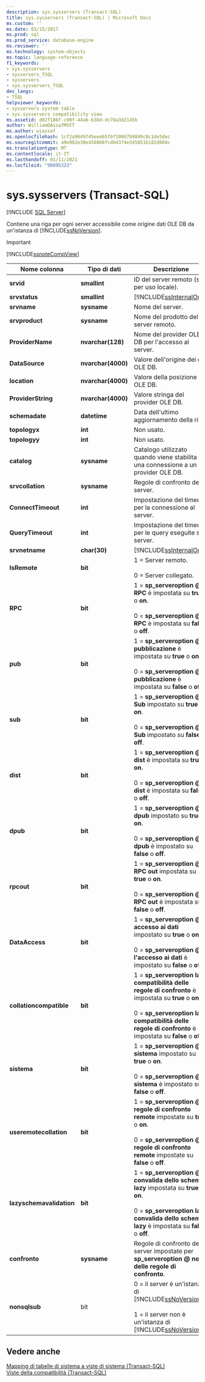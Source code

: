 ```yaml
---
description: sys.sysservers (Transact-SQL)
title: sys.sysservers (Transact-SQL) | Microsoft Docs
ms.custom: ''
ms.date: 03/15/2017
ms.prod: sql
ms.prod_service: database-engine
ms.reviewer: ''
ms.technology: system-objects
ms.topic: language-reference
f1_keywords:
- sys.sysservers
- sysservers_TSQL
- sysservers
- sys.sysservers_TSQL
dev_langs:
- TSQL
helpviewer_keywords:
- sysservers system table
- sys.sysservers compatibility view
ms.assetid: d02f186f-c00f-44a6-b38d-dc78a3d2145b
author: WilliamDAssafMSFT
ms.author: wiassaf
ms.openlocfilehash: 1cf2a9649745eeeb5fbf10667b9849c0c1de5dec
ms.sourcegitcommit: a9e982e30e458866fcd64374e3458516182d604c
ms.translationtype: MT
ms.contentlocale: it-IT
ms.lasthandoff: 01/11/2021
ms.locfileid: "98095333"
---
```

# <a name="syssysservers-transact-sql"></a>sys.sysservers (Transact-SQL)
[!INCLUDE [SQL Server](../../includes/applies-to-version/sqlserver.md)]

  Contiene una riga per ogni server accessibile come origine dati OLE DB da un'istanza di [!INCLUDE[ssNoVersion](../../includes/ssnoversion-md.md)].  
  
> [!IMPORTANT]  
>  [!INCLUDE[ssnoteCompView](../../includes/ssnotecompview-md.md)]  
  
|Nome colonna|Tipo di dati|Descrizione|  
|-----------------|---------------|-----------------|  
|**srvid**|**smallint**|ID del server remoto (solo per uso locale).|  
|**srvstatus**|**smallint**|[!INCLUDE[ssInternalOnly](../../includes/ssinternalonly-md.md)]|  
|**srvname**|**sysname**|Nome del server.|  
|**srvproduct**|**sysname**|Nome del prodotto del server remoto.|  
|**ProviderName**|**nvarchar(128)**|Nome del provider OLE DB per l'accesso al server.|  
|**DataSource**|**nvarchar(4000)**|Valore dell'origine dei dati OLE DB.|  
|**location**|**nvarchar(4000)**|Valore della posizione di OLE DB.|  
|**ProviderString**|**nvarchar(4000)**|Valore stringa del provider OLE DB.|  
|**schemadate**|**datetime**|Data dell'ultimo aggiornamento della riga.|  
|**topologyx**|**int**|Non usato.|  
|**topologyy**|**int**|Non usato.|  
|**catalog**|**sysname**|Catalogo utilizzato quando viene stabilita una connessione a un provider OLE DB.|  
|**srvcollation**|**sysname**|Regole di confronto del server.|  
|**ConnectTimeout**|**int**|Impostazione del timeout per la connessione al server.|  
|**QueryTimeout**|**int**|Impostazione del timeout per le query eseguite sul server.|  
|**srvnetname**|**char(30)**|[!INCLUDE[ssInternalOnly](../../includes/ssinternalonly-md.md)]|  
|**IsRemote**|**bit**|1 = Server remoto.<br /><br /> 0 = Server collegato.|  
|**RPC**|**bit**|1 = **sp_serveroption \@ RPC** è impostata su **true** o **on**.<br /><br /> 0 = **sp_serveroption \@ RPC** è impostata su **false** o **off**.|  
|**pub**|**bit**|1 = **sp_serveroption \@ pubblicazione** è impostata su **true** o **on**.<br /><br /> 0 = **sp_serveroption \@ pubblicazione** è impostata su **false** o **off**.|  
|**sub**|**bit**|1 = **sp_serveroption \@ Sub** impostato su **true** o **on**.<br /><br /> 0 = **sp_serveroption \@ Sub** impostato su **false** o **off**.|  
|**dist**|**bit**|1 = **sp_serveroption \@ dist** è impostata su **true** o **on**.<br /><br /> 0 = **sp_serveroption \@ dist** è impostata su **false** o **off**.|  
|**dpub**|**bit**|1 = **sp_serveroption \@ dpub** impostato su **true** o **on**.<br /><br /> 0 = **sp_serveroption \@ dpub** è impostato su **false** o **off**.|  
|**rpcout**|**bit**|1 = **sp_serveroption \@ RPC out** impostata su **true** o **on**.<br /><br /> 0 = **sp_serveroption \@ RPC out** è impostata su **false** o **off**.|  
|**DataAccess**|**bit**|1 = **sp_serveroption \@ accesso ai dati** impostato su **true** o **on**.<br /><br /> 0 = **sp_serveroption \@ l'accesso ai dati** è impostato su **false** o **off**.|  
|**collationcompatible**|**bit**|1 = **sp_serveroption la \@ compatibilità delle regole di confronto** è impostata su **true** o **on**.<br /><br /> 0 = **sp_serveroption la \@ compatibilità delle regole di confronto** è impostata su **false** o **off**.|  
|**sistema**|**bit**|1 = **sp_serveroption \@ sistema** impostato su **true** o **on**.<br /><br /> 0 = **sp_serveroption \@ sistema** è impostato su **false** o **off**.|  
|**useremotecollation**|**bit**|1 = **sp_serveroption \@ regole di confronto remote** impostate su **true** o **on**.<br /><br /> 0 = **sp_serveroption \@ regole di confronto remote** impostate su **false** o **off**.|  
|**lazyschemavalidation**|**bit**|1 = **sp_serveroption \@ convalida dello schema lazy** impostata su **true** o **on**.<br /><br /> 0 = **sp_serveroption la \@ convalida dello schema lazy** è impostata su **false** o **off**.|  
|**confronto**|**sysname**|Regole di confronto del server impostate per **sp_serveroption \@ nome delle regole di confronto**.|  
|**nonsqlsub**|bit|0 = il server è un'istanza di [!INCLUDE[ssNoVersion](../../includes/ssnoversion-md.md)]<br /><br /> 1 = il server non è un'istanza di [!INCLUDE[ssNoVersion](../../includes/ssnoversion-md.md)]|  
  
## <a name="see-also"></a>Vedere anche  
 [Mapping di tabelle di sistema a viste di sistema &#40;Transact-SQL&#41;](../../relational-databases/system-tables/mapping-system-tables-to-system-views-transact-sql.md)   
 [Viste della compatibilità &#40;Transact-SQL&#41;](~/relational-databases/system-compatibility-views/system-compatibility-views-transact-sql.md)  
  
  
